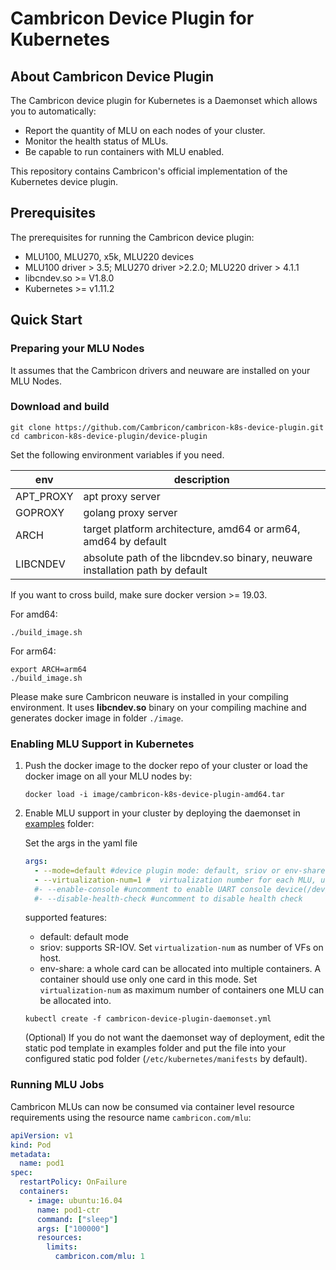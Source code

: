 # Cambricon Device Plugin for Kubernetes

## About Cambricon Device Plugin

The Cambricon device plugin for Kubernetes is a Daemonset which allows you to automatically:

- Report the quantity of MLU on each nodes of your cluster.
- Monitor the health status of MLUs.
- Be capable to run containers with MLU enabled.

This repository contains Cambricon's official implementation of the Kubernetes device plugin.

## Prerequisites

The prerequisites for running the Cambricon device plugin:

- MLU100, MLU270, x5k, MLU220 devices
- MLU100 driver > 3.5; MLU270 driver >2.2.0; MLU220 driver > 4.1.1
- libcndev.so >= V1.8.0
- Kubernetes >= v1.11.2

## Quick Start

### Preparing your MLU Nodes

It assumes that the Cambricon drivers and neuware are installed on your MLU Nodes.

### Download and build

```shell
git clone https://github.com/Cambricon/cambricon-k8s-device-plugin.git
cd cambricon-k8s-device-plugin/device-plugin
```

Set the following environment variables if you need.

| env       | description                                                                   |
| --------- | ----------------------------------------------------------------------------- |
| APT_PROXY | apt proxy server                                                              |
| GOPROXY   | golang proxy server                                                           |
| ARCH      | target platform architecture, amd64 or arm64, amd64 by default                |
| LIBCNDEV  | absolute path of the libcndev.so binary, neuware installation path by default |

If you want to cross build, make sure docker version >= 19.03.

For amd64:

```shell
./build_image.sh
```

For arm64:

```shell
export ARCH=arm64
./build_image.sh
```

Please make sure Cambricon neuware is installed in your compiling environment.
It uses **libcndev.so** binary on your compiling machine and generates docker image in folder `./image`.

### Enabling MLU Support in Kubernetes

1. Push the docker image to the docker repo of your cluster or load the docker image on all your MLU nodes by:

   ```shell
   docker load -i image/cambricon-k8s-device-plugin-amd64.tar
   ```

2. Enable MLU support in your cluster by deploying the daemonset in [examples](examples) folder:

   Set the args in the yaml file

   ```yaml
   args:
     - --mode=default #device plugin mode: default, sriov or env-share
     - --virtualization-num=1 #  virtualization number for each MLU, used only in sriov mode or env-share mode
     #- --enable-console #uncomment to enable UART console device(/dev/ttyMS) in container
     #- --disable-health-check #uncomment to disable health check
   ```

   supported features:

   - default: default mode
   - sriov: supports SR-IOV. Set `virtualization-num` as number of VFs on host.
   - env-share: a whole card can be allocated into multiple containers. A container should use only one card in this mode.
     Set `virtualization-num` as maximum number of containers one MLU can be allocated into.

   ```shell
   kubectl create -f cambricon-device-plugin-daemonset.yml
   ```

   (Optional) If you do not want the daemonset way of deployment, edit the static pod template in examples folder and
   put the file into your configured static pod folder (`/etc/kubernetes/manifests` by default).

### Running MLU Jobs

Cambricon MLUs can now be consumed via container level resource requirements using the resource name `cambricon.com/mlu`:

```yaml
apiVersion: v1
kind: Pod
metadata:
  name: pod1
spec:
  restartPolicy: OnFailure
  containers:
    - image: ubuntu:16.04
      name: pod1-ctr
      command: ["sleep"]
      args: ["100000"]
      resources:
        limits:
          cambricon.com/mlu: 1
```
